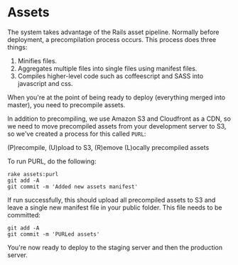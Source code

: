 # Assets

The system takes advantage of the Rails asset pipeline. Normally before deployment, a precompilation process occurs. This process does three things:

1. Minifies files.
2. Aggregates multiple files into single files using manifest files.
3. Compiles higher-level code such as coffeescript and SASS into javascript and css.

When you're at the point of being ready to deploy (everything merged into master), you need to precompile assets.

In addition to precompiling, we use Amazon S3 and Cloudfront as a CDN, so we need to move precompiled assets from your development server to S3, so we've created a process for this called `PURL`:

(P)recompile, (U)pload to S3, (R)emove (L)ocally precompiled assets

To run PURL, do the following:

```
rake assets:purl
git add -A
git commit -m 'Added new assets manifest'
```

If run successfully, this should upload all precompiled assets to S3 and leave a single new manifest file in your public folder. This file needs to be committed:

```
git add -A
git commit -m 'PURLed assets'
```

You're now ready to deploy to the staging server and then the production server.
